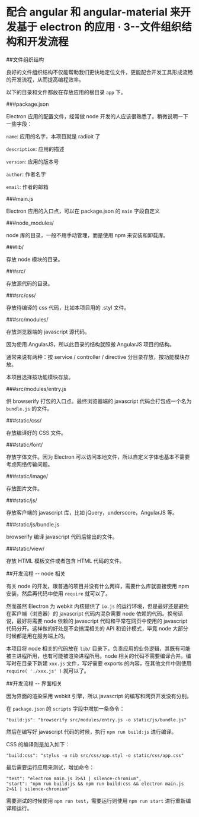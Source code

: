 配合 angular 和 angular-material 来开发基于 electron 的应用 · 3--文件组织结构和开发流程
========================================

##文件组织结构

良好的文件组织结构不仅能帮助我们更快地定位文件，更能配合开发工具形成流畅的开发流程，从而提高编程效率。

以下的目录和文件都放在存放应用的根目录 `app` 下。

###package.json

Electron 应用的配置文件，经常做 node 开发的人应该很熟悉了。稍微说明一下一些字段：

`name`: 应用的名字，本项目就是 radioit 了

`description`: 应用的描述

`version`: 应用的版本号

`author`: 作者名字

`email`: 作者的邮箱

###main.js

Electron 应用的入口点，可以在 package.json 的 `main` 字段自定义

###node_modules/

node 库的目录，一般不用手动管理，而是使用 npm 来安装和卸载库。

###lib/

存放 node 模块的目录。

###src/

存放源代码的目录。

###src/css/

存放待编译的 css 代码，比如本项目用的 .styl 文件。

###src/modules/

存放浏览器端的 javascript 源代码。

因为使用 AngularJS，所以此目录的结构就照搬 AngularJS 项目的结构。

通常来说有两种：按 service / controller / directive 分目录存放，按功能模块存放。

本项目选择按功能模块存放。

###src/modules/entry.js

供 browserify 打包的入口点。最终浏览器端的 javascript 代码会打包成一个名为 `bundle.js` 的文件。

###static/css/

存放编译好的 CSS 文件。

###static/font/

存放字体文件。因为 Electron 可以访问本地文件，所以自定义字体也基本不需要考虑网络传输问题。

###static/image/

存放图片文件。

###static/js/

存放客户端的 javascript 库，比如 jQuery，underscore，AngularJS 等。

###static/js/bundle.js

browserify 编译 javascript 代码后输出的文件。

###static/view/

存放 HTML 模板文件或者包含 HTML 代码的文件。

##开发流程 -- node 相关

有关 node 的开发，跟普通的项目并没有什么两样，需要什么库就直接使用 npm 安装，然后再代码中使用 `require` 就可以了。

然而虽然 Electron 为 webkit 内核提供了 `io.js` 的运行环境，但是最好还是避免在客户端（浏览器）的 javascript 代码内混杂需要 node 依赖的代码。换句话说，最好将需要 node 依赖的 javascript 代码和平常在网页中使用的 javascript 代码分开。这样做的好处是不会搞混相关的 API 和设计模式，毕竟 node 大部分时候都是用在服务端上的。

本项目将 node 相关的代码放在 `lib/` 目录下，负责应用的业务逻辑，其既有可能被主进程所用，也有可能被渲染进程所用。node 相关的代码不需要编译合并。编写时在目录下新建 `xxx.js` 文件，写好需要 exports 的内容，在其他文件中则使用 `require( './xxx.js' )` 就可以了。

##开发流程 -- 界面相关

因为界面的渲染采用 webkit 引擎，所以 javascript 的编写和网页开发没有分别。

在 `package.json` 的 `scripts` 字段中增加一条命令：

```language-javascript
"build:js": "browserify src/modules/entry.js -o static/js/bundle.js"
```

然后在编写好 javascript 代码的时候，执行 `npm run build:js` 进行编译。

CSS 的编译则是加入如下：

```language-javascript
"build:css": "stylus -u nib src/css/app.styl -o static/css/app.css"
```

最后需要运行应用来测试，增加命令：

```language-javascript
"test": "electron main.js 2>&1 | silence-chromium",
"start": "npm run build:js && npm run build:css && electron main.js 2>&1 | silence-chromium"
```

需要测试的时候使用 `npm run test`，需要运行则使用 `npm run start` 进行重新编译和运行。